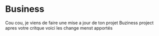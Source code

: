 # Business
Cou cou, je viens de faire une mise a jour de ton projet
Buziness project
apres votre critque voici les change menst apportés
